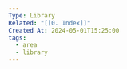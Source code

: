 ```yaml
---
Type: Library
Related: "[[0. Index]]"
Created At: 2024-05-01T15:25:00
tags:
  - area
  - library
---
```

